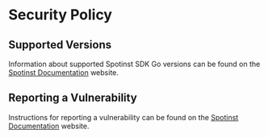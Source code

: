 # Security Policy

## Supported Versions

Information about supported Spotinst SDK Go versions can be found on the [Spotinst Documentation](https://help.spot.io/) website.

## Reporting a Vulnerability

Instructions for reporting a vulnerability can be found on the [Spotinst Documentation](https://help.spot.io/) website.

[spotinst security policy]: https://spot.io/security-policy/
